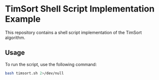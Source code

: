 # TimSort Shell Script Implementation Example

This repository contains a shell script implementation of the TimSort algorithm.

## Usage

To run the script, use the following command:

```bash
bash timsort.sh 2>/dev/null
```